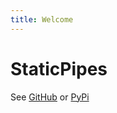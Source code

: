 ```yaml
---
title: Welcome
---
```



# StaticPipes

See [GitHub](https://github.com/StaticPipes/StaticPipes) or [PyPi](https://pypi.org/project/staticpipes/)


